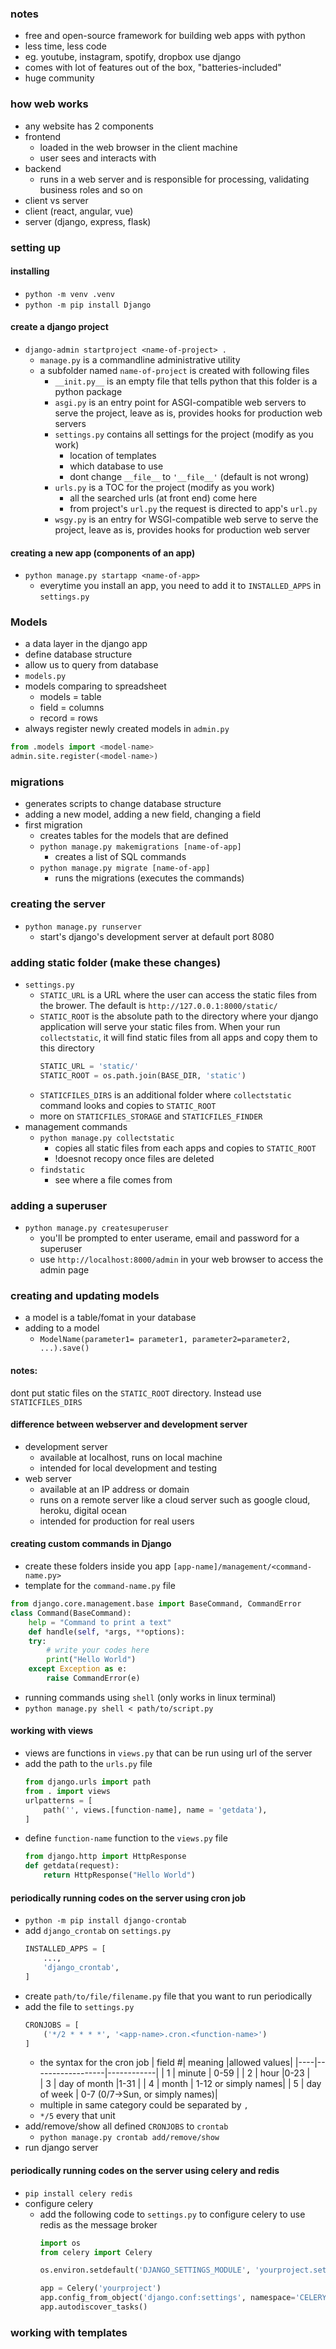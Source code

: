 ### notes
- free and open-source framework for building web apps with python
- less time, less code
- eg. youtube, instagram, spotify, dropbox use django
- comes with lot of features out of the box, "batteries-included"
- huge community

### how web works
- any website has 2 components
- frontend
    - loaded in the web browser in the client machine
    - user sees and interacts with
- backend
    - runs in a web server and is responsible for processing, validating business roles and so on
- client vs server
- client (react, angular, vue)
- server (django, express, flask) 


### setting up
#### installing
- `python -m venv .venv`
- `python -m pip install Django`
#### create a django project
- `django-admin startproject <name-of-project> .`
    - `manage.py` is a commandline administrative utility
    - a subfolder named `name-of-project` is created with following files
        - `__init.py__` is an empty file that tells python that this folder is a python package
        - `asgi.py` is an entry point for ASGI-compatible web servers to serve the project, leave as is, provides hooks for production web servers
        - `settings.py` contains all settings for the project (modify as you work)
            - location of templates
            - which database to use
            - dont change `__file__` to `'__file__'` (default is not wrong)
        - `urls.py` is a TOC for the project (modify as you work)
            - all the searched urls (at front end) come here
            - from project's `url.py` the request is directed to app's `url.py`
        - `wsgy.py` is an entry for WSGI-compatible web serve to serve the project, leave as is, provides hooks for production web server

#### creating a new app (components of an app)
- `python manage.py startapp <name-of-app>`
    - everytime you install an app, you need to add it to `INSTALLED_APPS` in `settings.py`

### Models
- a data layer in the django app
- define database structure
- allow us to query from database
- `models.py`
- models comparing to spreadsheet
  - models = table
  - field = columns
  - record = rows
- always register newly created models in `admin.py`
```py
from .models import <model-name>
admin.site.register(<model-name>)
```






### migrations
- generates scripts to change database structure
- adding a new model, adding a new field, changing a field
- first migration
    - creates tables for the models that are defined
    - `python manage.py makemigrations [name-of-app]`
      - creates a list of SQL commands
    - `python manage.py migrate [name-of-app]`
      - runs the migrations (executes the commands)


### creating the server
- `python manage.py runserver`
    - start's django's development server at default port 8080

### adding static folder (make these changes)
- `settings.py`
    - `STATIC_URL` is a URL where the user can access the static files from the brower. The default is `http://127.0.0.1:8000/static/`
    - `STATIC_ROOT` is the absolute path to the directory where your django application will serve your static files from. When your run `collectstatic`, it will find static files from all apps and copy them to this directory
        ```py 
        STATIC_URL = 'static/' 
        STATIC_ROOT = os.path.join(BASE_DIR, 'static')
        ```
    - `STATICFILES_DIRS` is an additional folder where `collectstatic` command looks and copies to `STATIC_ROOT`
    - more on `STATICFILES_STORAGE` and `STATICFILES_FINDER`
- management commands
    - `python manage.py collectstatic`
        - copies all static files from each apps and copies to `STATIC_ROOT`
        - !doesnot recopy once files are deleted  
    - `findstatic`
        - see where a file comes from

### adding a superuser
- `python manage.py createsuperuser`
    - you'll be prompted to enter userame, email and password for a superuser
    - use `http://localhost:8000/admin` in your web browser to access the admin page


### creating and updating models
- a model is a table/fomat in your database
- adding to a model
  - `ModelName(parameter1= parameter1, parameter2=parameter2, ...).save()`


#### notes:
dont put static files on the `STATIC_ROOT` directory. Instead use `STATICFILES_DIRS`

#### difference between webserver and development server
-   development server 
    - available at localhost, runs on local machine
    - intended for local development and testing
- web server
    - available at an IP address or domain
    - runs on a remote server like a cloud server such as google cloud, heroku, digital ocean
    - intended for production for real users


#### creating custom commands in Django
- create these folders inside you app `[app-name]/management/<command-name.py>`
- template for the `command-name.py` file
```py
from django.core.management.base import BaseCommand, CommandError
class Command(BaseCommand):
    help = "Command to print a text"
    def handle(self, *args, **options):
    try:
        # write your codes here
        print("Hello World") 
    except Exception as e:
        raise CommandError(e)
```
- running commands using `shell` (only works in linux terminal)
- `python manage.py shell < path/to/script.py`

#### working with views
- views are functions in `views.py` that can be run using url of the server
- add the path to the `urls.py` file
    ```py
    from django.urls import path
    from . import views
    urlpatterns = [
        path('', views.[function-name], name = 'getdata'),
    ]
    ```
- define `function-name` function to the `views.py` file
    ```py
    from django.http import HttpResponse
    def getdata(request):
        return HttpResponse("Hello World")
    ```


#### periodically running codes on the server using cron job
- `python -m pip install django-crontab`
- add `django_crontab` on `settings.py`
    ```py
    INSTALLED_APPS = [
        ...,
        'django_crontab',
    ]
    ```
-  create `path/to/file/filename.py` file that you want to run periodically
-  add the file to `settings.py`
    ```py
    CRONJOBS = [
        ('*/2 * * * *', '<app-name>.cron.<function-name>')
    ]
    ```
   - the syntax for the cron job
        | field #|  meaning     |allowed values|
        |----|------------------|------------|
        | 1  |    minute        | 0-59      |
        | 2  |      hour        |0-23        |  
        | 3  |    day of month  |1-31           |
        | 4  |   month          | 1-12 or simply names|
        | 5  |  day of week     |  0-7 (0/7->Sun, or simply names)|
   - multiple in same category could be separated by `,`
   - `*/5` every that unit
 - add/remove/show all defined `CRONJOBS` to `crontab`
   - `python manage.py crontab add/remove/show`
 - run django server


#### periodically running codes on the server using celery and redis
- `pip install celery redis`
- configure celery
  - add the following code to `settings.py` to configure celery to use redis as the message broker
    ```py
    import os
    from celery import Celery

    os.environ.setdefault('DJANGO_SETTINGS_MODULE', 'yourproject.settings')

    app = Celery('yourproject')
    app.config_from_object('django.conf:settings', namespace='CELERY')
    app.autodiscover_tasks()
    ```


### working with templates
